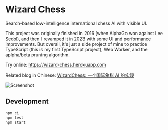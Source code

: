 # Wizard Chess
Search-based low-intelligence international chess AI with visible UI.

This project was originally finished in 2016 (when AlphaGo won against Lee Sedol), and then I revamped it in 2023 with some UI and performance improvements. But overall, it's just a side project of mine to practice TypeScript (this is my first TypeScript project), Web Worker, and the aplpha/beta pruning algorithm.

Try online: <https://wizard-chess.herokuapp.com>

Related blog in Chinese: [WizardChess: 一个国际象棋 AI 的实现](https://jysperm.me/2016/06/wizard-chess/)

![Screenshot](https://user-images.githubusercontent.com/1191561/258572867-ec4ed43b-c27b-492f-a24b-1cab1f5f6cac.png)

## Development

```bash
npm ci
npm test
npm start
```
